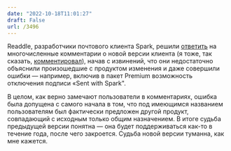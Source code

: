```yaml
---
date: "2022-10-18T11:01:27"
draft: False
url: /3496
---
```


Readdle, разработчики почтового клиента Spark, решили [ответить](https://sparkmailapp.com/blog/all-new-spark-desktop-vs-spark-2) на многочисленные комментарии о новой версии клиента (я тоже, так сказать, [комментировал](https://blognot.co/novaya-versiya-spark/)), начав с извинений, что они недостаточно объяснили произошедшие с продуктом изменения и даже совершили ошибки — например, включив в пакет Premium возможность отключения подписи «Sent with Spark".

В целом, как верно замечают пользователи в комментариях, ошибка была допущена с самого начала в том, что под имеющимся названием пользователям был фактически предложен другой продукт, совпадающий с исходным только общим назначением. В итоге судьба предыдущей версии понятна — она будет поддерживаться как-то в течение года, после чего закроется. Судьба новой версии туманна, как мне кажется.
